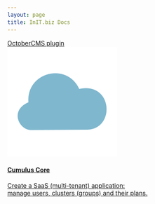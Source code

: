 ```yaml
---
layout: page
title: InIT.biz Docs
---
```


<a href="/cumuluscore">
    <div class="card border-primary mb-3" style="max-width: 20rem;">
        <div class="card-header">
            OctoberCMS plugin
        </div>
        <div class="text-center">
            <img src="/cumuluscore/assets/images/logo.png" alt="Cumulus Core logo">
        </div>
        <div class="card-body">
            <h4 class="card-title">
                Cumulus Core
            </h4>
            <p class="card-text">
                Create a SaaS (multi-tenant) application: manage users, clusters (groups) and their plans.
            </p>
        </div>
    </div>
</a>
